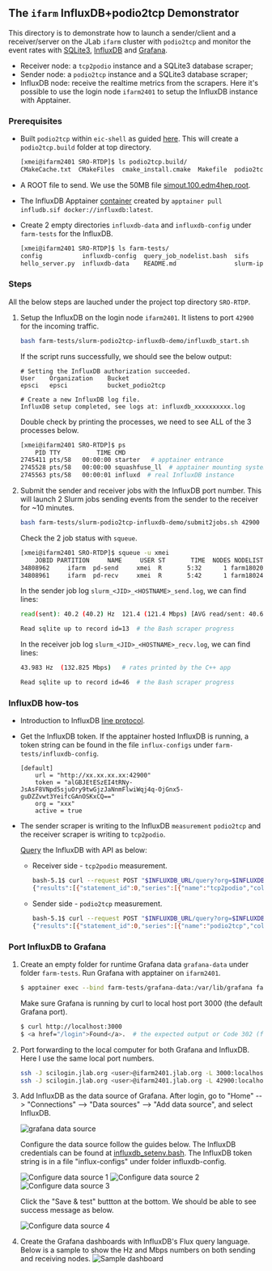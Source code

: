 ## The `ifarm` InfluxDB+podio2tcp Demonstrator

This directory is to demonstrate how to launch a sender/client and a receiver/server on the JLab `ifarm` cluster with `podio2tcp` and monitor the event rates with [SQLite3](https://www.sqlite.org/about.html), [InfluxDB](https://docs.influxdata.com/influxdb/v2/) and [Grafana](https://grafana.com/docs/grafana/latest/getting-started/).

- Receiver node: a `tcp2podio` instance and a SQLite3 database scraper;
- Sender node: a `podio2tcp` instance and a SQLite3 database scraper;
- InfluxDB node: receive the realtime metrics from the scrapers. Here it's possible to use the login node `ifarm2401` to setup the InfluxDB instance with Apptainer.

### Prerequisites

- Built `podio2tcp` within `eic-shell` as guided [here](../../src/utilities/cpp/podio2tcp/README.md). This will create a `podio2tcp.build` folder at top directory.

    ```bash
    [xmei@ifarm2401 SRO-RTDP]$ ls podio2tcp.build/
    CMakeCache.txt  CMakeFiles  cmake_install.cmake  Makefile  podio2tcp  tcp2podio
    ```

- A ROOT file to send. We use the 50MB file [simout.100.edm4hep.root](../../containers/podio-eicrecon/simout.100.edm4hep.root).
- The InfluxDB Apptainer [container](../sifs/containers) created by `apptainer pull infludb.sif docker://influxdb:latest`.
- Create 2 empty directories `influxdb-data` and `influxdb-config` under `farm-tests` for the InfluxDB.

    ```bash
    [xmei@ifarm2401 SRO-RTDP]$ ls farm-tests/
    config           influxdb-config  query_job_nodelist.bash  sifs                    slurm-podio2tcp-influxdb-demo
    hello_server.py  influxdb-data    README.md                slurm-iperf3-prom-demo  workflow
    ```

### Steps

All the below steps are lauched under the project top directory `SRO-RTDP`.

1. Setup the InfluxDB on the login node `ifarm2401`. It listens to port `42900` for the incoming traffic.
   
    ```bash
    bash farm-tests/slurm-podio2tcp-influxdb-demo/influxdb_start.sh
    ```

    If the script runs successfully, we should see the below output:
    ```
    # Setting the InfluxDB authorization succeeded.
    User    Organization    Bucket
    epsci   epsci           bucket_podio2tcp

    # Create a new InfluxDB log file.
    InfluxDB setup completed, see logs at: influxdb_xxxxxxxxxx.log
    ```

    Double check by printing the processes, we need to see ALL of the 3 processes below.
    ```bash
    [xmei@ifarm2401 SRO-RTDP]$ ps
        PID TTY          TIME CMD
    2745411 pts/58   00:00:00 starter   # apptainer entrance
    2745528 pts/58   00:00:00 squashfuse_ll  # apptainer mounting system
    2745563 pts/58   00:00:01 influxd  # real InfluxDB instance
    ```

2. Submit the sender and receiver jobs with the InfluxDB port number. This will launch 2 Slurm jobs sending events from the sender to the receiver for ~10 minutes.

    ```bash
    bash farm-tests/slurm-podio2tcp-influxdb-demo/submit2jobs.sh 42900
    ```

   Check the 2 job status with `squeue`.
    ```bash
    [xmei@ifarm2401 SRO-RTDP]$ squeue -u xmei
        JOBID PARTITION     NAME     USER ST       TIME  NODES NODELIST(REASON)
    34808962     ifarm  pd-send     xmei  R       5:32      1 farm180207
    34808961     ifarm  pd-recv     xmei  R       5:42      1 farm180245
    ```
   In the sender job log `slurm_<JID>_<HOSTNAME>_send.log`, we can find lines:

    ```bash
    read(sent): 40.2 (40.2) Hz  121.4 (121.4 Mbps) [AVG read/sent: 40.6 (40.6) Hz  122.5 (122.5 Mbps)]  # rates printed by the C++ app

    Read sqlite up to record id=13  # the Bash scraper progress
    ```
   In the receiver job log `slurm_<JID>_<HOSTNAME>_recv.log`, we can find lines:

    ```bash
    43.983 Hz  (132.825 Mbps)   # rates printed by the C++ app

    Read sqlite up to record id=46  # the Bash scraper progress
    ```

### InfluxDB how-tos
- Introduction to InfluxDB [line protocol](https://docs.influxdata.com/influxdb/cloud/get-started/write/#line-protocol).

- Get the InfluxDB token.
  If the apptainer hosted InfluxDB is running, a token string can be found in the file `influx-configs` under `farm-tests/influxdb-config`.
    ```
    [default]
        url = "http://xx.xx.xx.xx:42900"
        token = "alGBJEtESzEI4tRNy-JsAsF8VNpd5sjuOry9twGjzJaNnmFlwiWqj4q-OjGnx5-guDZZvwt3YeifcGAnOSKxCQ=="
        org = "xxx"
        active = true
    ```
- The sender scraper is writing to the InfluxDB `measurement` `podio2tcp` and the receiver scraper is writing to `tcp2podio`.

  [Query](https://docs.influxdata.com/influxdb/cloud/get-started/query/?t=InfluxDB+API) the InfluxDB with API as below:

  - Receiver side - `tcp2podio` measurement.
    ```bash
    bash-5.1$ curl --request POST "$INFLUXDB_URL/query?org=$INFLUXDB_ORG&bucket=${INFLUXDB_BUCKET}" --header "Authorization: Token $INFLUXDB_TOKEN" --data-urlencode "rp=autogen" --data-urlencode "db=bucket_podio2tcp" --data-urlencode "q=SELECT * FROM tcp2podio WHERE time >= '2024-12-11T04:04:24Z'"
    {"results":[{"statement_id":0,"series":[{"name":"tcp2podio","columns":["time","hostname","pid","rateHz_period","rateMbps_period","role"],"values":[["2024-12-11T04:18:15.009Z","farm180228","1380783",0.633,1.912,"RECV"]]}]}]}
    ```
  - Sender side - `podio2tcp` measurement.

    ```bash
    bash-5.1$ curl --request POST "$INFLUXDB_URL/query?org=$INFLUXDB_ORG&bucket=${INFLUXDB_BUCKET}" --header "Authorization: Token $INFLUXDB_TOKEN" --data-urlencode "rp=autogen" --data-urlencode "db=bucket_podio2tcp" --data-urlencode "q=SELECT * FROM podio2tcp WHERE time >= '2024-12-11T04:24:20Z'"
    {"results":[{"statement_id":0,"series":[{"name":"podio2tcp","columns":["time","hostname","pid","rateHz_read_period","rateHz_read_total","rateHz_sent_period","rateHz_sent_total","rateMbps_read_period","rateMbps_read_total","rateMbps_sent_period","rateMbps_sent_total","role"],"values":[["2024-12-11T04:24:20.292Z","farm1972","3773416",46.6,46.8,46.6,46.8,140.7,141.4,140.7,141.4,"SEND"]]}]}]}
    ```

### Port InfluxDB to Grafana
1. Create an empty folder for runtime Grafana data `grafana-data` under folder `farm-tests`. Run Grafana with apptainer on `ifarm2401`.
    ```bash
    $ apptainer exec --bind farm-tests/grafana-data:/var/lib/grafana farm-tests/sifs/grafana.sif grafana server --homepath=/usr/share/grafana &
    ```
   Make sure Grafana is running by curl to local host port 3000 (the default Grafana port).
   ```bash
   $ curl http://localhost:3000
   $ <a href="/login">Found</a>.  # the expected output or Code 302 (for login first)
   ```
2. Port forwarding to the local computer for both Grafana and InfluxDB. Here I use the same local port numbers.
   ```bash
   ssh -J scilogin.jlab.org <user>@ifarm2401.jlab.org -L 3000:localhost:3000   # Grafana
   ssh -J scilogin.jlab.org <user>@ifarm2401.jlab.org -L 42900:localhost:42900   # InfluxDB
   ```
3. Add InfluxDB as the data source of Grafana.
   After login, go to "Home" --> "Connections" --> "Data sources" --> "Add data source", and select InfluxDB.

   ![grafana data source](grafana_guides/grafana_add_data_source.png "Add InfluxDB as the data source")

   Configure the data source follow the guides below. The InfluxDB credentials can be found at [influxdb_setenv.bash](influxdb_setenv.bash). The InfluxDB token string is in a file "influx-configs" under folder influxdb-config.

   ![Configure data source 1](grafana_guides/set_ds_1.png "Configure InfluxDB 1")
   ![Configure data source 2](grafana_guides/set_ds_2.png "Configure InfluxDB 2")
   ![Configure data source 3](grafana_guides/set_ds_3.png "Configure InfluxDB 3")

   Click the "Save & test" buttton at the bottom. We should be able to see success message as below.

    ![Configure data source 4](grafana_guides/set_ds_4.png "Success message")

4. Create the Grafana dashboards with InfluxDB's Flux query language. Below is a sample to show the Hz and Mbps numbers on both sending and receiving nodes.
   ![Sample dashboard](grafana_guides/grafana_dashboard_podio2tcp.png "Sample dashboard")

